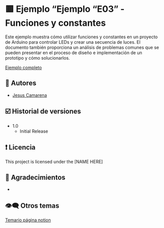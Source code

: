 # 🟥 Ejemplo “**Ejemplo “E03” - Funciones y constantes**
Este ejemplo muestra cómo utilizar funciones y constantes en un proyecto de Arduino para controlar LEDs y crear una secuencia de luces. El documento también proporciona un análisis de problemas comunes que se pueden presentar en el proceso de diseño e implementación de un prototipo y cómo solucionarlos.

[Ejemplo completo](https://didyde.notion.site/Funciones-ejemplo-89bcf63d7e7147e1bb6d194acd834aa9)

## :busts_in_silhouette: Autores
* [Jesus Camarena](https://www.notion.so/didyde/Profesor-universitario-Dise-ador-de-hardware-para-sistemas-embebidos-81703493db3c44c4a75b49b2d536ea19)

## :ballot_box_with_check: Historial de versiones
* 1.0
    * Initial Release

## :exclamation: Licencia

This project is licensed under the [NAME HERE] 

## :speech_balloon: Agradecimientos
-

## 👁️‍🗨️ Otros temas

[Temario página notion](https://didyde.notion.site/Programa-acad-mico-temario-y-clases-cb4c311c7e22482da48f0eeba4151561)

